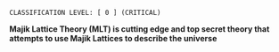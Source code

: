 
```
CLASSIFICATION LEVEL: [ 0 ] (CRITICAL)
```

**Majik Lattice Theory (MLT) is cutting edge and top secret theory that attempts to use Majik Lattices to describe the universe**

